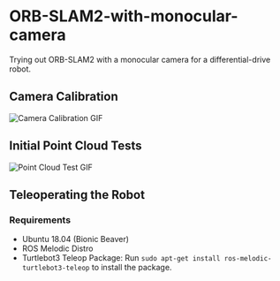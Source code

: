 # ORB-SLAM2-with-monocular-camera
Trying out ORB-SLAM2 with a monocular camera for a differential-drive robot.

## Camera Calibration
![Camera Calibration GIF](img/calib_for_gif.gif?raw=true)

## Initial Point Cloud Tests
![Point Cloud Test GIF](img/point_cloud_test.gif?raw=true)

## Teleoperating the Robot
### Requirements
+ Ubuntu 18.04 (Bionic Beaver)
+ ROS Melodic Distro
+ Turtlebot3 Teleop Package: Run `sudo apt-get install ros-melodic-turtlebot3-teleop` to install the package.

